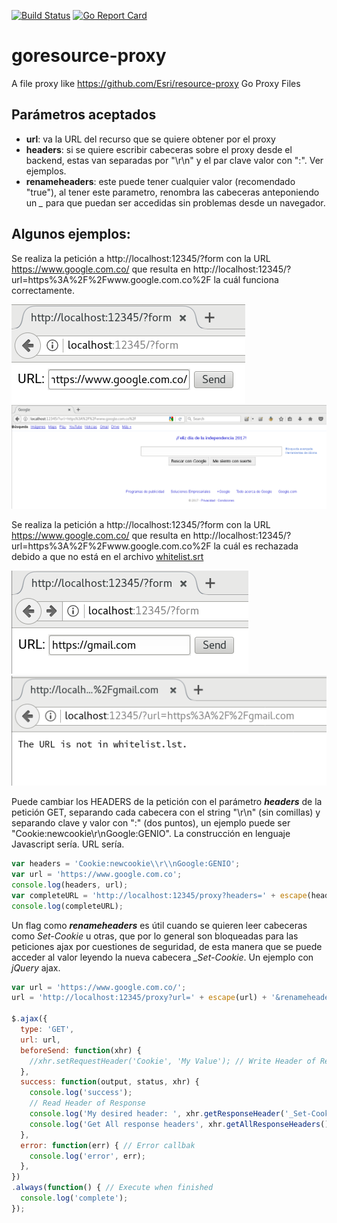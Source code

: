 [![Build Status](https://travis-ci.org/juusechec/goresource-proxy.svg?branch=master)](https://travis-ci.org/juusechec/goresource-proxy)
[![Go Report Card](https://goreportcard.com/badge/github.com/juusechec/goresource-proxy)](https://goreportcard.com/report/github.com/juusechec/goresource-proxy)

# goresource-proxy
A file proxy like https://github.com/Esri/resource-proxy Go Proxy Files

## Parámetros aceptados
- **url**: va la URL del recurso que se quiere obtener por el proxy
- **headers**: si se quiere escribir cabeceras sobre el proxy desde el backend,
estas van separadas por "\r\n" y el par clave valor con ":". Ver ejemplos.
- **renameheaders**: este puede tener cualquier valor (recomendado "true"),
al tener este parametro, renombra las cabeceras anteponiendo un *_* para que
puedan ser accedidas sin problemas desde un navegador.

## Algunos ejemplos:
Se realiza la petición a http://localhost:12345/?form
con la URL https://www.google.com.co/ que resulta en
http://localhost:12345/?url=https%3A%2F%2Fwww.google.com.co%2F
la cuál funciona correctamente.

![screenshot](./images/Screenshot_from_2017-07-20_18-47-42.png)
![screenshot](./images/Screenshot_from_2017-07-20_18-48-22.png)


Se realiza la petición a http://localhost:12345/?form
con la URL https://www.google.com.co/ que resulta en
http://localhost:12345/?url=https%3A%2F%2Fwww.google.com.co%2F
la cuál es rechazada debido a que no está en el archivo [whitelist.srt](./whitelist.srt)

![screenshot](./images/Screenshot_from_2017-07-20_18-48-54.png)
![screenshot](./images/Screenshot_from_2017-07-20_18-49-07.png)

Puede cambiar los HEADERS de la petición con el parámetro ***headers*** de la
petición GET, separando cada cabecera con el string "\r\n" (sin comillas) y
separando clave y valor con ":" (dos puntos), un ejemplo puede ser
"Cookie:newcookie\r\nGoogle:GENIO". La construcción en lenguaje Javascript sería.
URL sería.
```js
var headers = 'Cookie:newcookie\\r\\nGoogle:GENIO';
var url = 'https://www.google.com.co';
console.log(headers, url);
var completeURL = 'http://localhost:12345/proxy?headers=' + escape(headers) + '&url=' + escape(url);
console.log(completeURL);
```

Un flag como ***renameheaders*** es útil cuando se quieren leer cabeceras como
*Set-Cookie*  u otras, que por lo general son bloqueadas para las peticiones
ajax por cuestiones de seguridad, de esta manera que se puede acceder al valor
leyendo la nueva cabecera *_Set-Cookie*. Un ejemplo con *jQuery* ajax.

```js
var url = 'https://www.google.com.co/';
url = 'http://localhost:12345/proxy?url=' + escape(url) + '&renameheaders';

$.ajax({
  type: 'GET',
  url: url,
  beforeSend: function(xhr) {
    //xhr.setRequestHeader('Cookie', 'My Value'); // Write Header of Request
  },
  success: function(output, status, xhr) {
    console.log('success');
    // Read Header of Response
    console.log('My desired header: ', xhr.getResponseHeader('_Set-Cookie'));
    console.log('Get All response headers', xhr.getAllResponseHeaders());
  },
  error: function(err) { // Error callbak
    console.log('error', err);
  },
})
.always(function() { // Execute when finished
  console.log('complete');
});
```
